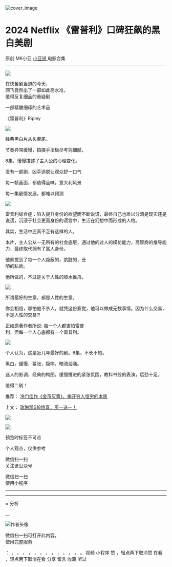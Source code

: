 ![cover_image](https://mmbiz.qpic.cn/mmbiz_jpg/A8SKDch4cJE8icY0eCbs9cVTAHlKfKCHVmlHcwFLsNp6cPwouhoiazRtNibxfick52D3nAdmwA5um0ZBC3jssr85YQ/0?wx_fmt=jpeg)

#  2024 Netflix 《雷普利》口碑狂飙的黑白美剧

原创  MK小亚  [ 小亚说 ](https://mp.weixin.qq.com/mp/appmsgalbum?__biz=MzUxNDAwNTk0MQ==&action=getalbum&album_id=2799748994343190529#wechat_redirect) 电影合集

__ _ _ _ _

  

![](https://mmbiz.qpic.cn/mmbiz_jpg/A8SKDch4cJE8icY0eCbs9cVTAHlKfKCHVHGgI0XCzm5NIVm4kHgpDqF8ZX9DbW2VvHEZSmLAFMSNCwhcBHYdoGg/640?wx_fmt=jpeg)

  

在快餐剧当道的今天，  
网飞竟然出了一部如此高水准，  
值得反复细品的悬疑剧

一部精雕细琢的艺术品

《雷普利》Ripley

  

![](https://mmbiz.qpic.cn/mmbiz_png/A8SKDch4cJE8icY0eCbs9cVTAHlKfKCHV21OicVw4vYnuthvAFic6qLeOucicjNa9k2gbVw0kIkuNzZX0W5T7iazxgw/640?wx_fmt=png&from=appmsg)

  

  

经典黑白片从头至尾。

节奏异常缓慢，拍摄手法极尽考究细腻，

  

8集，慢慢描述了主人公的心理变化。

  
没有一部剧，凶手逃脱让观众舒一口气

  

每一帧画面，都值得品味，意大利风景  

每一集剧情发展，都难以预测

  

![](https://mmbiz.qpic.cn/mmbiz_png/A8SKDch4cJE8icY0eCbs9cVTAHlKfKCHVxWTfd0Kqr6TdVraPlhdLFfOHTRVme8xF7ZP3ic9FlS1kyog2lQhZ39A/640?wx_fmt=png&from=appmsg)

  

  

雷普利综合症：陷入提升身份的欲望而不断说谎，最终自己也难以分清是现实还是说谎，沉浸于社会更高身份的谎言中，生活在幻想中而形成的人格。

  
其实，生活中还真不乏有这样的人。

  
本片，主人公从一无所有的社会底层，通过他的过人的模仿能力，高智商的推导能力，最终取代拥有了富人身份。

  

他察觉到了每一个人隐蔽的，肮脏的，丑  
陋的私欲。

他所做的，不过是关于人性的顺水推舟。

  

![](https://mmbiz.qpic.cn/mmbiz_jpg/A8SKDch4cJE8icY0eCbs9cVTAHlKfKCHVVKBuAblVTQuFmT7aKy00A5fkicPAgrIlyxEh5HCzC1WhCMiaKabGrrOg/640?wx_fmt=jpeg&from=appmsg)

  

  

所谓最好的生意，都是人性的生意。

你会相信，哪怕他不杀人，就凭这份察觉，他可以做成无数事情。因为什么交易，不是人性的交易?!  
  
正如原著作者所说: 每一个人都害怕雷普  
利，但每一个人心底都有一个雷普利。

  

![](https://mmbiz.qpic.cn/mmbiz_png/A8SKDch4cJE8icY0eCbs9cVTAHlKfKCHVZ5RyJPzY3CoIRDo0pO99tdbvKIdg9icODoDYwHKotibvdMa0ce4DP00g/640?wx_fmt=png&from=appmsg)

  

  

个人认为，这是近几年最好的剧。8集，不长不短。

黑白，缓慢，紧张，隐喻，暗流汹涌。

迷人的影调，经典的构图，缓慢推进的紧张氛围，教科书般的表演，后劲十足。

  
值得二刷！

  

推荐： [ 冷门佳作《金币灰黄》，揭开穷人恒穷的本质
](http://mp.weixin.qq.com/s?__biz=MzUxNDAwNTk0MQ==&mid=2247485030&idx=1&sn=67c99dc63d974f62f49ab281059aa1d5&chksm=f94dc8bcce3a41aaa6776d41b30d734dc69290779aa8f7a5a355b89ad6bf9bf78510f7c6b748&scene=21#wechat_redirect)  

上文： [ 玫琳凯618惊喜，买一送一！
](http://mp.weixin.qq.com/s?__biz=MzUxNDAwNTk0MQ==&mid=2247485167&idx=1&sn=f0b100153178bdefff424808a16d95a4&chksm=f94dc835ce3a4123b5b9f58c78da72c42d0ab905fd175c338a988d52b4e11ccef244a9f81099&scene=21#wechat_redirect)

![](https://mmbiz.qpic.cn/mmbiz_gif/b96CibCt70iaZ7Bia3Wm91cEuWhERXfCYjTia9tf7aMjVBNRETSa2NpGjCV6tyNvgCLos8LBgwEgxcwaIw8zdOsG7A/640?wx_fmt=gif)

![](https://mmbiz.qpic.cn/mmbiz_jpg/A8SKDch4cJEicCnqTxiatgGquhIicZ1wJ1Dth5YOOzoYV7U4N3HmiaO0vVAzjOpBVdtF0gnL632Fc7HqiaDmgveQDEw/640?wx_fmt=jpeg)

  

预览时标签不可点

个人观点，仅供参考

微信扫一扫  
关注该公众号



微信扫一扫  
使用小程序

****



****



×  分析

__

![作者头像](http://mmbiz.qpic.cn/mmbiz_png/A8SKDch4cJE0KicTMyrVCx3VLqEgic5sJ1V5QeGZTibG9GLZlSCXSj5ByXNkib5PBrZVMkI41KKxgwE1K9gfypUeRg/0?wx_fmt=png)

微信扫一扫可打开此内容，  
使用完整服务

：  ，  ，  ，  ，  ，  ，  ，  ，  ，  ，  ，  ，  。  视频  小程序  赞  ，轻点两下取消赞  在看  ，轻点两下取消在看
分享  留言  收藏  听过

